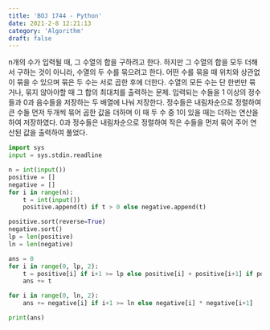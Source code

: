 ```yaml
---
title: 'BOJ 1744 - Python'
date: 2021-2-8 12:21:13
category: 'Algorithm'
draft: false
---
```

n개의 수가 입력될 때, 그 수열의 합을 구하려고 한다. 하지만 그 수열의 합을 모두 더해서 구하는 것이 아니라, 수열의 두 수를 묶으려고 한다. 어떤 수를 묶을 때 위치와 상관없이 묶을 수 있으며 묶은 두 수는 서로 곱한 후에 더한다. 수열의 모든 수는 단 한번만 묶거나, 묶지 않아야할 때 그 합의 최대치를 출력하는 문제. 입력되는 수들을 1 이상의 정수들과 0과 음수들을 저장하는 두 배열에 나눠 저장한다. 정수들은 내림차순으로 정렬하여 큰 수들 먼저 두개씩 묶어 곱한 값을 더하며 이 때 두 수 중 1이 있을 때는 더하는 연산을 하여 저장하였다. 0과 정수들은 내림차순으로 정렬하여 작은 수들을 먼저 묶어 주어 연산된 값을 출력하여 풀었다.
```python
import sys
input = sys.stdin.readline

n = int(input())
positive = []
negative = []
for i in range(n):
    t = int(input())
    positive.append(t) if t > 0 else negative.append(t)

positive.sort(reverse=True)
negative.sort()
lp = len(positive)
ln = len(negative)

ans = 0
for i in range(0, lp, 2):
    t = positive[i] if i+1 >= lp else positive[i] + positive[i+1] if positive[i] == 1 or positive[i+1] == 1 else positive[i] * positive[i+1]
    ans += t

for i in range(0, ln, 2):
    ans += negative[i] if i+1 >= ln else negative[i] * negative[i+1]

print(ans)

```
